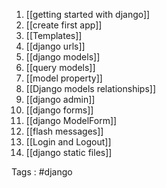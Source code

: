 1.  [[getting started with django]]
2. [[create first app]]
3. [[Templates]]
4. [[django urls]]
5. [[django models]]
6. [[query models]]
7. [[model property]]
8. [[Django models relationships]]
9. [[django admin]]
10. [[django forms]]
11. [[django ModelForm]]
12. [[flash messages]]
13. [[Login and Logout]]
14. [[django static files]]



Tags :
#django 
